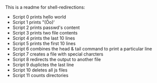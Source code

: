This is a readme for shell-redirections:
- Script 0 prints hello world
- Script 1 prints "(Ôo)'
- Script 2 prints passwd's content
- Script 3 prints two file contents
- Script 4 prints the last 10 lines
- Script 5 prints the first 10 lines
- Script 6 combines the  head & tail command to print a particular line
- Script 7 creates a file with special charcters
- Script 8 redirects the output to another file
- Script 9 duplictes the last line
- Script 10 deletes all js files
- Script 11 counts directories
